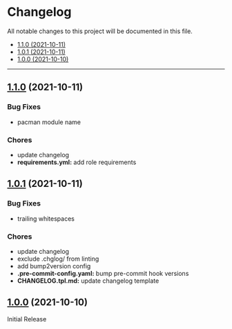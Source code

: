 # Changelog

All notable changes to this project will be documented in this file.

- [1.1.0 (2021-10-11)](#110-2021-10-11)
- [1.0.1 (2021-10-11)](#101-2021-10-11)
- [1.0.0 (2021-10-10)](#100-2021-10-10)

---

<a name="1.1.0"></a>
## [1.1.0](https://github.com/aisbergg/ansible-role-nginx/compare/v1.0.1...v1.1.0) (2021-10-11)

### Bug Fixes

- pacman module name

### Chores

- update changelog
- **requirements.yml:** add role requirements


<a name="1.0.1"></a>
## [1.0.1](https://github.com/aisbergg/ansible-role-nginx/compare/v1.0.0...v1.0.1) (2021-10-11)

### Bug Fixes

- trailing whitespaces

### Chores

- update changelog
- exclude .chglog/ from linting
- add bump2version config
- **.pre-commit-config.yaml:** bump pre-commit hook versions
- **CHANGELOG.tpl.md:** update changelog template


<a name="1.0.0"></a>
## [1.0.0]() (2021-10-10)

Initial Release
